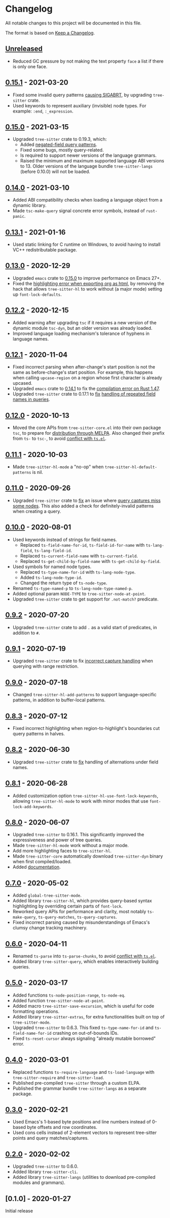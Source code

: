 # Changelog
All notable changes to this project will be documented in this file.

The format is based on [Keep a Changelog](https://keepachangelog.com/en/1.0.0/).

## [Unreleased]
- Reduced GC pressure by not making the text property `face` a list if there is only one face.

## [0.15.1] - 2021-03-20
- Fixed some invalid query patterns [causing SIGABRT](https://github.com/emacs-tree-sitter/elisp-tree-sitter/issues/125), by upgrading `tree-sitter` crate.
- Used keywords to represent auxiliary (invisible) node types. For example: `:end`, `:_expression`.

## [0.15.0] - 2021-03-15
- Upgraded `tree-sitter` crate to 0.19.3, which:
  + Added [negated-field query patterns](https://github.com/tree-sitter/tree-sitter/pull/983).
  + Fixed some bugs, mostly query-related.
  + Is required to support newer versions of the language grammars.
  + Raised the minimum and maximum supported language ABI versions to 13. Older versions of the language bundle `tree-sitter-langs` (before 0.10.0) will not be loaded.

## [0.14.0] - 2021-03-10
- Added ABI compatibility checks when loading a language object from a dynamic library.
- Made `tsc-make-query` signal concrete error symbols, instead of `rust-panic`.

## [0.13.1] - 2021-01-16
- Used static linking for C runtime on Windows, to avoid having to install VC++ redistributable package.

## [0.13.0] - 2020-12-29
- Upgraded `emacs` crate to [0.15.0](https://github.com/ubolonton/emacs-module-rs/releases/tag/0.15.0) to improve performance on Emacs 27+.
- Fixed the [highlighting error when exporting org as html](https://github.com/emacs-tree-sitter/elisp-tree-sitter/issues/74), by removing the hack that allows `tree-sitter-hl` to work without (a major mode) setting up `font-lock-defaults`.

## [0.12.2] - 2020-12-15
- Added warning after upgrading `tsc` if it requires a new version of the dynamic module `tsc-dyn`, but an older version was already loaded.
- Improved language loading mechanism's tolerance of hyphens in language names.

## [0.12.1] - 2020-11-04
- Fixed incorrect parsing when after-change's start position is not the same as before-change's start position. For example, this happens when calling `upcase-region` on a region whose first character is already upcased.
- Upgraded `emacs` crate to [0.14.1](https://github.com/ubolonton/emacs-module-rs/releases/tag/0.14.1) to fix the [compilation error on Rust 1.47](https://github.com/emacs-tree-sitter/elisp-tree-sitter/issues/62).
- Upgraded `tree-sitter` crate to 0.17.1 to [fix](https://github.com/tree-sitter/tree-sitter/issues/790) [handling of repeated field names in queries](https://github.com/emacs-tree-sitter/elisp-tree-sitter/issues/67).

## [0.12.0] - 2020-10-13
- Moved the core APIs from `tree-sitter-core.el` into their own package `tsc`, to prepare for [distribution through MELPA](https://github.com/melpa/melpa/pull/7112). Also changed their prefix from `ts-` to `tsc-`, to avoid [conflict with `ts.el`](https://github.com/emacs-tree-sitter/elisp-tree-sitter/issues/35).

## [0.11.1] - 2020-10-03
- Made `tree-sitter-hl-mode` a "no-op" when `tree-sitter-hl-default-patterns` is nil.

## [0.11.0] - 2020-09-26
- Upgraded `tree-sitter` crate to [fix](https://github.com/tree-sitter/tree-sitter/pull/644) an issue where [query captures miss some nodes](https://github.com/tree-sitter/tree-sitter/issues/659). This also added a check for definitely-invalid patterns when creating a query.

## [0.10.0] - 2020-08-01
- Used keywords instead of strings for field names.
  + Replaced `ts-field-name-for-id`, `ts-field-id-for-name` with `ts-lang-field`, `ts-lang-field-id`.
  + Replaced `ts-current-field-name` with `ts-current-field`.
  + Replaced `ts-get-child-by-field-name` with `ts-get-child-by-field`.
- Used symbols for named node types.
  + Replaced `ts-type-name-for-id` with `ts-lang-node-type`.
  + Added `ts-lang-node-type-id`.
  + Changed the return type of `ts-node-type`.
- Renamed `ts-type-named-p` to `ts-lang-node-type-named-p`.
- Added optional param `NODE-TYPE` to `tree-sitter-node-at-point`.
- Upgraded `tree-sitter` crate to get support for `.not-match?` predicate.

## [0.9.2] - 2020-07-20
- Upgraded `tree-sitter` crate to add `.` as a valid start of predicates, in addition to `#`.

## [0.9.1] - 2020-07-19
- Upgraded `tree-sitter` crate to fix [incorrect capture handling](https://github.com/tree-sitter/tree-sitter/issues/685) when querying with range restriction.

## [0.9.0] - 2020-07-18
- Changed `tree-sitter-hl-add-patterns` to support language-specific patterns, in addition to buffer-local patterns.

## [0.8.3] - 2020-07-12
- Fixed incorrect highlighting when region-to-highlight's boundaries cut query patterns in halves.

## [0.8.2] - 2020-06-30
- Upgraded `tree-sitter` crate to [fix](https://github.com/tree-sitter/tree-sitter/pull/661) handling of alternations under field names.

## [0.8.1] - 2020-06-28
- Added customization option `tree-sitter-hl-use-font-lock-keywords`, allowing `tree-sitter-hl-mode` to work with minor modes that use `font-lock-add-keywords`.

## [0.8.0] - 2020-06-07
- Upgraded `tree-sitter` to 0.16.1. This significantly improved the expressiveness and power of tree queries.
- Made `tree-sitter-hl-mode` work without a major mode.
- Add more highlighting faces to `tree-sitter-hl`.
- Made `tree-sitter-core` automatically download `tree-sitter-dyn` binary when first compiled/loaded.
- Added [documentation](https://emacs-tree-sitter.github.io/).

## [0.7.0] - 2020-05-02
- Added `global-tree-sitter-mode`.
- Added library `tree-sitter-hl`, which provides query-based syntax highlighting by overriding certain parts of `font-lock`.
- Reworked query APIs for performance and clarity, most notably `ts-make-query`, `ts-query-matches`, `ts-query-captures`.
- Fixed incorrect parsing caused by misunderstandings of Emacs's clumsy change tracking machinery.

## [0.6.0] - 2020-04-11
- Renamed `ts-parse` into `ts-parse-chunks`, to avoid [conflict with `ts.el`](https://github.com/emacs-tree-sitter/elisp-tree-sitter/issues/35).
- Added library `tree-sitter-query`, which enables interactively building queries.

## [0.5.0] - 2020-03-17
- Added functions `ts-node-position-range`, `ts-node-eq`.
- Added function `tree-sitter-node-at-point`.
- Added macro `tree-sitter-save-excursion`, which is useful for code formatting operations.
- Added library `tree-sitter-extras`, for extra functionalities built on top of `tree-sitter-mode`.
- Upgraded `tree-sitter` to 0.6.3. This fixed `ts-type-name-for-id` and `ts-field-name-for-id` crashing on out-of-bounds IDs.
- Fixed `ts-reset-cursor` always signaling "already mutable borrowed" error.

## [0.4.0] - 2020-03-01

- Replaced functions `ts-require-language` and `ts-load-language` with `tree-sitter-require` and `tree-sitter-load`.
- Published pre-compiled `tree-sitter` through a custom ELPA.
- Published the grammar bundle `tree-sitter-langs` as a separate package.

## [0.3.0] - 2020-02-21
- Used Emacs's 1-based byte positions and line numbers instead of 0-based byte offsets and row coordinates.
- Used cons cells instead of 2-element vectors to represent tree-sitter points and query matches/captures.

## [0.2.0] - 2020-02-02
- Upgraded `tree-sitter` to 0.6.0.
- Added library `tree-sitter-cli`.
- Added library `tree-sitter-langs` (utilities to download pre-compiled modules and grammars).

## [0.1.0] - 2020-01-27
Initial release

[Unreleased]: https://github.com/emacs-tree-sitter/elisp-tree-sitter/compare/0.15.1...HEAD
[0.15.1]: https://github.com/emacs-tree-sitter/elisp-tree-sitter/compare/0.15.0...0.15.1
[0.15.0]: https://github.com/emacs-tree-sitter/elisp-tree-sitter/compare/0.14.0...0.15.0
[0.14.0]: https://github.com/emacs-tree-sitter/elisp-tree-sitter/compare/0.13.1...0.14.0
[0.13.1]: https://github.com/emacs-tree-sitter/elisp-tree-sitter/compare/0.13.0...0.13.1
[0.13.0]: https://github.com/emacs-tree-sitter/elisp-tree-sitter/compare/0.12.2...0.13.0
[0.12.2]: https://github.com/emacs-tree-sitter/elisp-tree-sitter/compare/0.12.1...0.12.2
[0.12.1]: https://github.com/emacs-tree-sitter/elisp-tree-sitter/compare/0.12.0...0.12.1
[0.12.0]: https://github.com/emacs-tree-sitter/elisp-tree-sitter/compare/0.11.1...0.12.0
[0.11.1]: https://github.com/emacs-tree-sitter/elisp-tree-sitter/compare/0.11.0...0.11.1
[0.11.0]: https://github.com/emacs-tree-sitter/elisp-tree-sitter/compare/0.10.0...0.11.0
[0.10.0]: https://github.com/emacs-tree-sitter/elisp-tree-sitter/compare/0.9.2...0.10.0
[0.9.2]: https://github.com/emacs-tree-sitter/elisp-tree-sitter/compare/0.9.1...0.9.2
[0.9.1]: https://github.com/emacs-tree-sitter/elisp-tree-sitter/compare/0.9.0...0.9.1
[0.9.0]: https://github.com/emacs-tree-sitter/elisp-tree-sitter/compare/0.8.3...0.9.0
[0.8.3]: https://github.com/emacs-tree-sitter/elisp-tree-sitter/compare/0.8.2...0.8.3
[0.8.2]: https://github.com/emacs-tree-sitter/elisp-tree-sitter/compare/0.8.1...0.8.2
[0.8.1]: https://github.com/emacs-tree-sitter/elisp-tree-sitter/compare/0.8.0...0.8.1
[0.8.0]: https://github.com/emacs-tree-sitter/elisp-tree-sitter/compare/0.7.0...0.8.0
[0.7.0]: https://github.com/emacs-tree-sitter/elisp-tree-sitter/compare/0.6.0...0.7.0
[0.6.0]: https://github.com/emacs-tree-sitter/elisp-tree-sitter/compare/0.5.0...0.6.0
[0.5.0]: https://github.com/emacs-tree-sitter/elisp-tree-sitter/compare/0.4.0...0.5.0
[0.4.0]: https://github.com/emacs-tree-sitter/elisp-tree-sitter/compare/0.3.0...0.4.0
[0.3.0]: https://github.com/emacs-tree-sitter/elisp-tree-sitter/compare/0.2.0...0.3.0
[0.2.0]: https://github.com/emacs-tree-sitter/elisp-tree-sitter/compare/0.1.0...0.2.0
